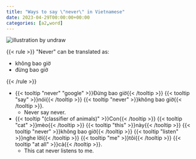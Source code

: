 ```yaml
---
title: "Ways to say \"never\" in Vietnamese"
date: 2023-04-29T00:00:00+00:00
categories: [a2,word]
---
```


![illustration by undraw](/images/undraw/undraw_Cancel_re_pkdm.png)

{{< rule >}}
"Never" can be translated as:

- không bao giờ
- đừng bao giờ

{{< /rule >}}

- {{< tooltip "never" "google" >}}Đừng bao giờ{{< /tooltip >}}
  {{< tooltip "say" >}}nói{{< /tooltip >}}
  {{< tooltip "never" >}}không bao giờ{{< /tooltip >}}.
    - Never say never.
- {{< tooltip "(classifier of animals)" >}}Con{{< /tooltip >}}
  {{< tooltip "cat" >}}mèo{{< /tooltip >}}
  {{< tooltip "this" >}}này{{< /tooltip >}}
  {{< tooltip "never" >}}không bao giờ{{< /tooltip >}}
  {{< tooltip "listen" >}}nghe lời{{< /tooltip >}}
  {{< tooltip "me" >}}tôi{{< /tooltip >}}
  {{< tooltip "at all" >}}cả{{< /tooltip >}}.
    - This cat never listens to me.

